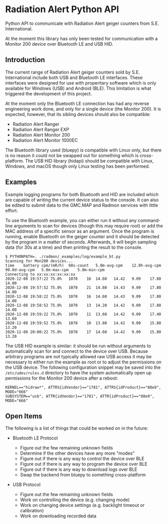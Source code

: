 # Radiation Alert Python API

Python API to communicate with Radiation Alert geiger counters from S.E.
International.

At the moment this library has only been tested for communication with
a Monitor 200 device over Bluetooth LE and USB HID.


## Introduction

The current range of Radiation Alert geiger counters sold by S.E.
International include both USB and Bluetooth LE interfaces. These
interfaces were designed for use with properitary software which is
only available for Windows (USB) and Android (BLE). This limitation
is what triggered the development of this project.

At the moment only the Bluetooth LE connection has had any reverse
engineering work done, and only for a single device (the Monitor 200).
It is expected, however, that its sibling devices should also be
compatible:

 * Radiation Alert Ranger
 * Radiation Alert Ranger EXP
 * Radiation Alert Monitor 200
 * Radiation Alert Monitor 1000EC

The Bluetooth library used (bluepy) is compatible with Linux only,
but there is no reason it could not be swapped out for something
which is cross-platform. The USB HID library (hidapi) should be
compatible with Linux, Windows, and macOS though only Linux testing
has been performed.


## Examples

Example logging programs for both Bluetooth and HID are included
which are capable of writing the current device status to the
console. It can also be edited to submit data to the GMC.MAP and
Radmon services with little effort.

To use the Bluetooth example, you can either run it without any
command-line arguments to scan for devices (though this may require
root) or add the MAC address of a specific sensor as an argument.
Once the program is running, enable Bluetooth on the geiger counter
and it should be detected by the program in a matter of seconds.
Afterwards, it will begin sampling data (for 30s at a time) and
then printing the result to the console.

~~~
$ PYTHONPATH=. ./radmon/_examples/log/example_bt.py
Scanning for Mon200 devices...
time	battery	cpm/(mR/h)	60s-count	5.0m-avg-cpm	12.0h-avg-cpm	90.0d-avg-cpm	5.0m-max-cpm	5.0m-min-cpm
Connecting to xx:xx:xx:xx:xx:xx
2020-12-08 19:57:22	75.0%	1070	16	14.60	14.42	9.09	17.80	14.00
2020-12-08 19:57:52	75.0%	1070	21	14.80	14.43	9.09	17.80	14.00
2020-12-08 19:58:22	75.0%	1070	16	14.60	14.43	9.09	17.80	14.00
2020-12-08 19:58:52	75.0%	1070	13	14.20	14.42	9.09	17.80	14.00
2020-12-08 19:59:22	75.0%	1070	11	13.60	14.42	9.09	17.40	13.60
2020-12-08 19:59:52	75.0%	1070	10	13.80	14.42	9.09	15.80	13.20
2020-12-08 20:00:22	75.0%	1070	17	14.60	14.42	9.09	15.80	13.20
~~~

The USB HID example is similar: it should be run without arguments to
automatically scan for and connect to the device over USB. Because
arbitrary programs are not typically allowed raw USB access it may be
necessary to either run the example as root or to adjust the permissions
on the USB device. The following configuration snippet may be saved into
the `/etc/udev/rules.d` directory to have the system automatically open
up permissions for the Monitor 200 device after a reboot:

~~~
KERNEL=="hidraw*", ATTRS{idVendor}=="1781", ATTRS{idProduct}=="08e9", MODE="666"
SUBSYSTEM=="usb", ATTR{idVendor}=="1781", ATTR{idProduct}=="08e9", MODE="666"
~~~

## Open Items

The following is a list of things that could be worked on in the
future:

* Bluetooth LE Protocol
  * Figure out the few remaining unknown fields
  * Determine if the other devices have any more "modes"
  * Figure out if there is any way to control the device over BLE
  * Figure out if there is any way to program the device over BLE
  * Figure out if there is any way to download logs over BLE
  * Swap the backend from bluepy to something cross-platform

* USB Protocol
  * Figure out the few remaining unknown fields
  * Work on controlling the device (e.g. changing mode)
  * Work on changing device settings (e.g. backlight timeout or calibration)
  * Work on downloading recorded data

